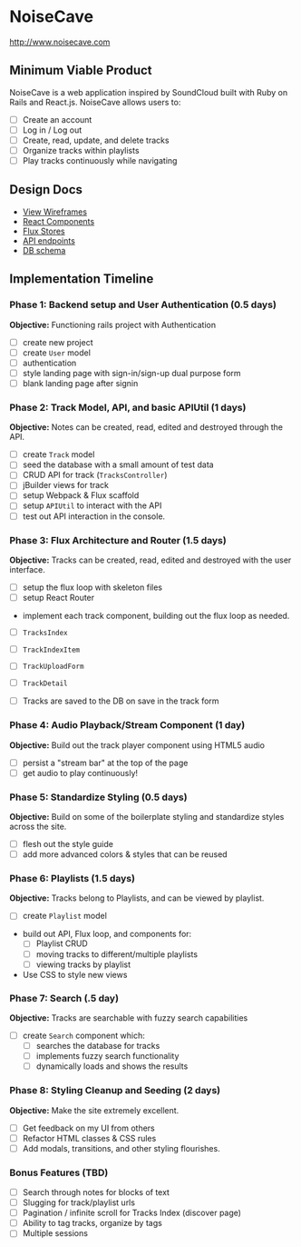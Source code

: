 # NoiseCave

http://www.noisecave.com

## Minimum Viable Product

NoiseCave is a web application inspired by SoundCloud built with Ruby on Rails and React.js. NoiseCave allows users to:

- [ ] Create an account
- [ ] Log in / Log out
- [ ] Create, read, update, and delete tracks
- [ ] Organize tracks within playlists
- [ ] Play tracks continuously while navigating

## Design Docs
* [View Wireframes][views]
* [React Components][components]
* [Flux Stores][stores]
* [API endpoints][api-endpoints]
* [DB schema][schema]

[views]: ./docs/views.md
[components]: ./docs/components.md
[stores]: ./docs/stores.md
[api-endpoints]: ./docs/api-endpoints.md
[schema]: ./docs/schema.md

## Implementation Timeline

### Phase 1: Backend setup and User Authentication (0.5 days)

**Objective:** Functioning rails project with Authentication

- [ ] create new project
- [ ] create `User` model
- [ ] authentication
- [ ] style landing page with sign-in/sign-up dual purpose form
- [ ] blank landing page after signin

### Phase 2: Track Model, API, and basic APIUtil (1 days)

**Objective:** Notes can be created, read, edited and destroyed through
the API.

- [ ] create `Track` model
- [ ] seed the database with a small amount of test data
- [ ] CRUD API for track (`TracksController`)
- [ ] jBuilder views for track
- [ ] setup Webpack & Flux scaffold
- [ ] setup `APIUtil` to interact with the API
- [ ] test out API interaction in the console.

### Phase 3: Flux Architecture and Router (1.5 days)

**Objective:** Tracks can be created, read, edited and destroyed with the
user interface.

- [ ] setup the flux loop with skeleton files
- [ ] setup React Router
- implement each track component, building out the flux loop as needed.
- [ ] `TracksIndex`
- [ ] `TrackIndexItem`
- [ ] `TrackUploadForm`
- [ ] `TrackDetail`
- [ ] Tracks are saved to the DB on save in the track form


### Phase 4: Audio Playback/Stream Component (1 day)

**Objective:** Build out the track player component using HTML5 audio

- [ ] persist a "stream bar" at the top of the page
- [ ] get audio to play continuously!

### Phase 5: Standardize Styling (0.5 days)

**Objective:** Build on some of the boilerplate styling and standardize styles across the site.

- [ ] flesh out the style guide
- [ ] add more advanced colors & styles that can be reused

### Phase 6: Playlists (1.5 days)

**Objective:** Tracks belong to Playlists, and can be viewed by playlist.

- [ ] create `Playlist` model
- build out API, Flux loop, and components for:
  - [ ] Playlist CRUD
  - [ ] moving tracks to different/multiple playlists
  - [ ] viewing tracks by playlist
- Use CSS to style new views


### Phase 7: Search (.5 day)

**Objective:** Tracks are searchable with fuzzy search capabilities

- [ ] create `Search` component which:
  - [ ] searches the database for tracks
  - [ ] implements fuzzy search functionality
  - [ ] dynamically loads and shows the results

### Phase 8: Styling Cleanup and Seeding (2 days)

**Objective:** Make the site extremely excellent.

- [ ] Get feedback on my UI from others
- [ ] Refactor HTML classes & CSS rules
- [ ] Add modals, transitions, and other styling flourishes.

### Bonus Features (TBD)
- [ ] Search through notes for blocks of text
- [ ] Slugging for track/playlist urls
- [ ] Pagination / infinite scroll for Tracks Index (discover page)
- [ ] Ability to tag tracks, organize by tags
- [ ] Multiple sessions
